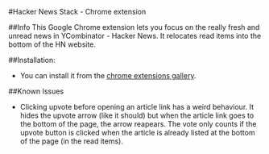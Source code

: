 #Hacker News Stack - Chrome extension

##Info
This Google Chrome extension lets you focus on the really fresh and unread news in YCombinator - Hacker News. It relocates read items into the bottom of the HN website.

##Installation:

- You can install it from the [chrome extensions gallery](https://chrome.google.com/webstore/detail/jcdfcpjmfpbnimkdackbcmdgdpoeklio).

##Known Issues
- Clicking upvote before opening an article link has a weird behaviour. It hides the upvote arrow (like it should) but when the article link goes to the bottom of the page, the arrow reapears. The vote only counts if the upvote button is clicked when the article is already listed at the bottom of the page (in the read items).